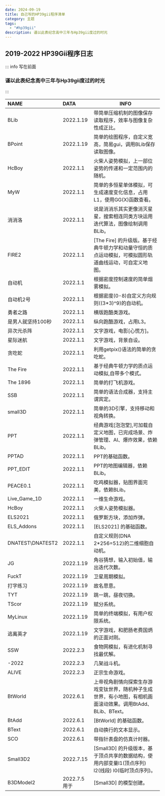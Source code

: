 ```yaml
---
date: 2024-09-19
title: 自己写的HP39gii程序清单
category: 主题
tags:
  - "#hp39gii"
description: 谨以此表纪念高中三年与Hp39gii度过的时光
---
```

## 2019-2022 HP39Gii程序日志
::: info 写在前面
###  谨以此表纪念高中三年与Hp39gii度过的时光
:::

| NAME             | DATA        | INFO                                                          |
| :--------------- | :---------- | ------------------------------------------------------------- |
| BLib             | 2022.1.19   | 带简单压缩机制的图像保存读取程序，效率与图像复杂性成正比。                                 |
| BPoint           | 2022.1.19   | 简单的绘图程序，自定义宽高，简易gui，调用BLib保存读取图像。                             |
| HcBoy            | 2022.1.1    | 火柴人姿势模拟，上一部位姿势的传递和一定范围内的随机。                                   |
| MyW              | 2022.1.1    | 简单的多恒星单体模拟，可生成速度变化信息，占用L1，使用GG(X)函数查看。                        |
| 消消洛              | 2022.1.1    | 说是消消乐其实更像消灭星星，搜索相连同类方块运用迭代算法，图像绘制调用BLib。                      |
| FIRE2            | 2022.1.1    | [The Fire] 的升级版。基于经典牛顿力学和动量守恒的质点运动模拟，可模拟圆形轨道曲线运动，可自定义地图。      |
| 自动机              | 2022.1.1    | 根据密度控制速度的简单烟雾模拟。                                              |
| 自动机2号            | 2022.1.1    | 根据密度(0-8)自定义方向规则((3*3)^9)的自动机。                                |
| 勇者之路             | 2022.1.1    | 横版跑酷类游戏。                                                      |
| 是男人就坚持100秒       | 2022.1.1    | 纵向跑酷游戏，占用L3。                                                  |
| 异次元杀阵            | 2022.1.1    | 文字游戏，电影[心慌方]。                                                 |
| 星际迷航             | 2022.1.1    | 文字游戏，背景自设。                                                    |
| 贪吃蛇              | 2022.1.1    | 利用getpix()语法的简单的贪吃蛇。                                          |
| The Fire         | 2022.1.1    | 基于经典牛顿力学的质点运动模拟,自带多个模式。                                       |
| The 1896         | 2022.1.1    | 简单的打飞机游戏。                                                     |
| SSB              | 2022.1.1    | 简单的语法合成器，支持主谓宾定。                                              |
| small3D          | 2022.1.1    | 简单的3D引擎，支持移动和视角转换。                                            |
| PPT              | 2022.1.1    | 经典游戏[泡泡堂],可加载自定义地图，已完成场景、炸弹管理、AI、爆炸效果，依赖BLib。                 |
| PPTAD            | 2022.1.1    | PPT的基础函数。                                                     |
| PPT_EDIT         | 2022.1.1    | PPT的地图编辑器，依赖BLib。                                             |
| PEACE0.1         | 2022.1.1    | 吃鸡模拟器，贴图界面完美，依赖BLib。                                          |
| Live_Game_1D     | 2022.1.1    | 一维生命游戏。                                                       |
| HcBoy            | 2022.1.1    | 火柴人姿势模拟器。                                                     |
| ELS2021          | 2022.1.1    | 俄罗斯方块，添加炸弹。                                                   |
| ELS_Addons       | 2022.1.1    | [ELS2021] 的基础函数。                                              |
| DNATEST\DNATEST2 | 2022.1.1    | 自定义规则(DNA 2*256=512)的二维细胞自动机。                                 |
| JG               | 2022.1.19   | 角谷猜想，输入初始值，输出迭代次数。                                            |
| FuckT            | 2022.1.19   | 卫星周期模拟。                                                       |
| 打字练习             | 2022.1.19   | 故名思意。                                                         |
| TYT              | 2022.1.19   | 跳一跳，昼夜切换。                                                     |
| TScor            | 2022.1.19   | 赋分系统。                                                         |
| MyLinux          | 2022.1.19   | 简单的终端模拟，有用户权限系统。                                              |
| 逃离英才             | 2022.1.19   | 文字游戏，和肥肠老费国炳的正面对刚。                                            |
| SSW              | 2022.2.3    | 食物网模拟，有进化机制寻找最优解。                                             |
| -2022            | 2022.2.3    | 几架战斗机。                                                        |
| ALIVE            | 2022.2.3    | 正宗生命游戏。                                                       |
| BtWorld          | 2022.6.1    | 上帝视角剧情向探索生存游戏变钛世界，随机种子生成世界，有小地图，有相机画面滚动效果。调用BtAdd、BLib、BText。 |
| BtAdd            | 2022.6.1    | [BtWorld] 的基础函数。                                              |
| BText            | 2022.6.1    | 自动换行的文本显示。                                                    |
| SCO              | 2022.6.1    | 带指针表盘的仿真计时器。                                                  |
| Small3D2         | 2022.7.15   | [Small3D] 的升级版本，基于顶点共享的数据结构，使用内部变量l1(顶点序列) l2(线段) l0(临时顶点序列)。 |
| B3DModel2        | 2022.7.5 用于 | [Small3D] 的模型创建。                                              |